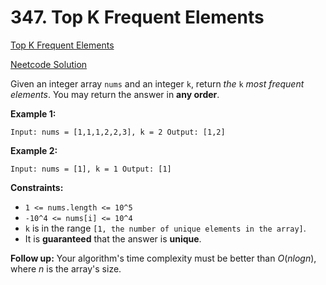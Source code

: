 # 347. Top K Frequent Elements

[Top K Frequent Elements](https://leetcode.com/problems/top-k-frequent-elements/description/)

[Neetcode Solution](https://www.youtube.com/watch?v=YPTqKIgVk-k&pp=ygUXdG9wIGsgZnJlcXVlbnQgZWxlbWVudHM%3D)

Given an integer array `nums` and an integer `k`, return <em>the</em> `k`
<em>most frequent elements</em>. You may return the answer in <b>any order</b>.

**Example 1:**

```
Input: nums = [1,1,1,2,2,3], k = 2 Output: [1,2]
```

**Example 2:**

```
Input: nums = [1], k = 1 Output: [1]
```

**Constraints:**

- `1 <= nums.length <= 10^5`
- `-10^4 <= nums[i] <= 10^4`
- `k` is in the range `[1, the number of unique elements in the array]`.
- It is <b>guaranteed</b> that the answer is <b>unique</b>.

**Follow up:** Your algorithm's time complexity must be better than
$O(n log n)$, where $n$ is the array's size.
